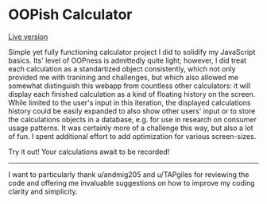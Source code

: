 # OOPish Calculator
[Live version](https://nathoggles.github.io/oopish-calculator/)

Simple yet fully functioning calculator project I did to solidify my JavaScript basics. Its' level of OOPness is admittedly quite light; however, I did treat each calculation as a standartized object consistently, which not only provided me with tranining and challenges, but which also allowed me somewhat distinguish this webapp from countless other calculators: it will display each finished calculation as a kind of floating history on the screen. While limited to the user's input in this iteration, the displayed calculations history could be easily expanded to also show other users' input or to store the calculations objects in a database, e.g. for use in research on consumer usage patterns. It was certainly more of a challenge this way, but also a lot of fun. I spent additional effort to add optimization for various screen-sizes.  

Try it out! Your calculations await to be recorded! 



--------------

I want to particularly thank u/andmig205 and u/TAPgiles for reviewing the code and offering me invaluable suggestions on how to improve my coding clarity and simplicity. 